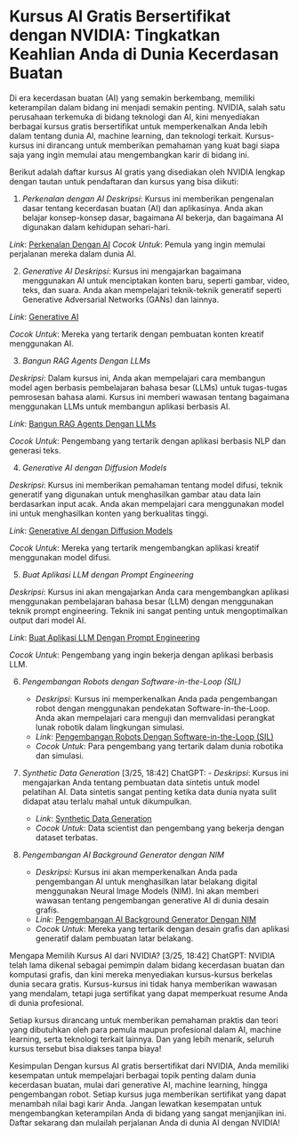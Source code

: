# Kursus AI Gratis Bersertifikat dengan NVIDIA: Tingkatkan Keahlian Anda di Dunia Kecerdasan Buatan

Di era kecerdasan buatan (AI) yang semakin berkembang, memiliki keterampilan dalam bidang ini menjadi semakin penting. NVIDIA, salah satu perusahaan terkemuka di bidang teknologi dan AI, kini menyediakan berbagai kursus gratis bersertifikat untuk memperkenalkan Anda lebih dalam tentang dunia AI, machine learning, dan teknologi terkait. Kursus-kursus ini dirancang untuk memberikan pemahaman yang kuat bagi siapa saja yang ingin memulai atau mengembangkan karir di bidang ini.

Berikut adalah daftar kursus AI gratis yang disediakan oleh NVIDIA lengkap dengan tautan untuk pendaftaran dan kursus yang bisa diikuti:

1. *Perkenalan dengan AI*
*Deskripsi*: Kursus ini memberikan pengenalan dasar tentang kecerdasan buatan (AI) dan aplikasinya. Anda akan belajar konsep-konsep dasar, bagaimana AI bekerja, dan bagaimana AI digunakan dalam kehidupan sehari-hari.

*Link*: [Perkenalan Dengan AI](https://learn.nvidia.com/courses/course-detail?course_id=course-v1:DLI+S-RX-02+V2)
*Cocok Untuk*: Pemula yang ingin memulai perjalanan mereka dalam dunia AI.

2. *Generative AI*
*Deskripsi*: Kursus ini mengajarkan bagaimana menggunakan AI untuk menciptakan konten baru, seperti gambar, video, teks, dan suara. Anda akan mempelajari teknik-teknik generatif seperti Generative Adversarial Networks (GANs) dan lainnya.

*Link*: [Generative AI](https://learn.nvidia.com/courses/course-detail?course_id=course-v1:DLI+S-FX-07+V1)

*Cocok Untuk*: Mereka yang tertarik dengan pembuatan konten kreatif menggunakan AI.

3. *Bangun RAG Agents Dengan LLMs*

*Deskripsi*: Dalam kursus ini, Anda akan mempelajari cara membangun model agen berbasis pembelajaran bahasa besar (LLMs) untuk tugas-tugas pemrosesan bahasa alami. Kursus ini memberi wawasan tentang bagaimana menggunakan LLMs untuk membangun aplikasi berbasis AI.

*Link*: [Bangun RAG Agents Dengan LLMs](https://learn.nvidia.com/courses/course-detail?course_id=course-v1:DLI+S-FX-15+V1)

*Cocok Untuk*: Pengembang yang tertarik dengan aplikasi berbasis NLP dan generasi teks.

4. *Generative AI dengan Diffusion Models*

*Deskripsi*: Kursus ini memberikan pemahaman tentang model difusi, teknik generatif yang digunakan untuk menghasilkan gambar atau data lain berdasarkan input acak. Anda akan mempelajari cara menggunakan model ini untuk menghasilkan konten yang berkualitas tinggi.

*Link*: [Generative AI dengan Diffusion Models](https://learn.nvidia.com/courses/course-detail?course_id=course-v1:DLI+S-FX-14+V1)

*Cocok Untuk*: Mereka yang tertarik mengembangkan aplikasi kreatif menggunakan model difusi.

5. *Buat Aplikasi LLM dengan Prompt Engineering*

*Deskripsi*: Kursus ini akan mengajarkan Anda cara mengembangkan aplikasi menggunakan pembelajaran bahasa besar (LLM) dengan menggunakan teknik prompt engineering. Teknik ini sangat penting untuk mengoptimalkan output dari model AI.

*Link*: [Buat Aplikasi LLM Dengan Prompt Engineering](https://learn.nvidia.com/courses/course-detail?course_id=course-v1:DLI+S-FX-12+V2)

*Cocok Untuk*: Pengembang yang ingin bekerja dengan aplikasi berbasis LLM.

6. *Pengembangan Robots dengan Software-in-the-Loop (SIL)*
   - *Deskripsi*: Kursus ini memperkenalkan Anda pada pengembangan robot dengan menggunakan pendekatan Software-in-the-Loop. Anda akan mempelajari cara menguji dan memvalidasi perangkat lunak robotik dalam lingkungan simulasi.
   - *Link*: [Pengembangan Robots Dengan Software-in-the-Loop (SIL)](https://learn.nvidia.com/courses/course-detail?course_id=course-v1:DLI+S-OV-31+V1)
   - *Cocok Untuk*: Para pengembang yang tertarik dalam dunia robotika dan simulasi.

7. *Synthetic Data Generation*
[3/25, 18:42] ChatGPT: - *Deskripsi*: Kursus ini mengajarkan Anda tentang pembuatan data sintetis untuk model pelatihan AI. Data sintetis sangat penting ketika data dunia nyata sulit didapat atau terlalu mahal untuk dikumpulkan.
   - *Link*: [Synthetic Data Generation](https://learn.nvidia.com/courses/course-detail?course_id=course-v1:DLI+S-OV-30+V1)
   - *Cocok Untuk*: Data scientist dan pengembang yang bekerja dengan dataset terbatas.

8. *Pengembangan AI Background Generator dengan NIM*
   - *Deskripsi*: Kursus ini akan memperkenalkan Anda pada pengembangan AI untuk menghasilkan latar belakang digital menggunakan Neural Image Models (NIM). Ini akan memberi wawasan tentang pengembangan generative AI di dunia desain grafis.
   - *Link*: [Pengembangan AI Background Generator Dengan NIM](https://resources.nvidia.com/en-us-event-slides/free-courses)
   - *Cocok Untuk*: Mereka yang tertarik dengan desain grafis dan aplikasi generatif dalam pembuatan latar belakang.

Mengapa Memilih Kursus AI dari NVIDIA?
[3/25, 18:42] ChatGPT: NVIDIA telah lama dikenal sebagai pemimpin dalam bidang kecerdasan buatan dan komputasi grafis, dan kini mereka menyediakan kursus-kursus berkelas dunia secara gratis. Kursus-kursus ini tidak hanya memberikan wawasan yang mendalam, tetapi juga sertifikat yang dapat memperkuat resume Anda di dunia profesional.

Setiap kursus dirancang untuk memberikan pemahaman praktis dan teori yang dibutuhkan oleh para pemula maupun profesional dalam AI, machine learning, serta teknologi terkait lainnya. Dan yang lebih menarik, seluruh kursus tersebut bisa diakses tanpa biaya!

Kesimpulan
Dengan kursus AI gratis bersertifikat dari NVIDIA, Anda memiliki kesempatan untuk mempelajari berbagai topik penting dalam dunia kecerdasan buatan, mulai dari generative AI, machine learning, hingga pengembangan robot. Setiap kursus juga memberikan sertifikat yang dapat menambah nilai bagi karir Anda. Jangan lewatkan kesempatan untuk mengembangkan keterampilan Anda di bidang yang sangat menjanjikan ini. Daftar sekarang dan mulailah perjalanan Anda di dunia AI dengan NVIDIA!